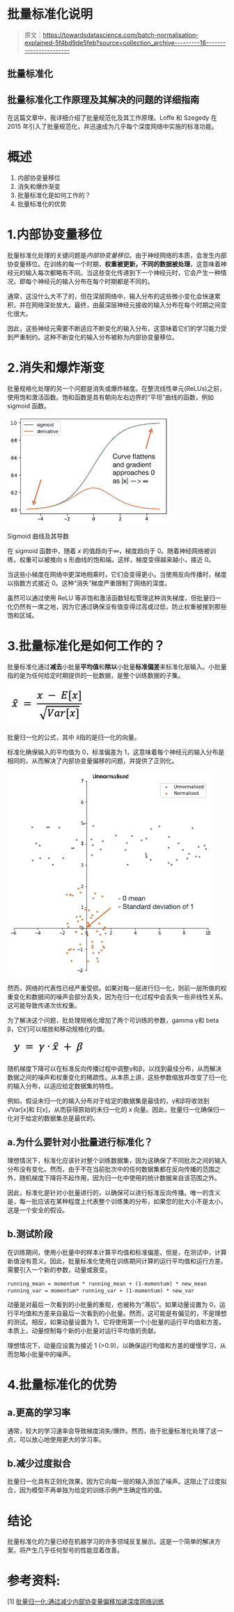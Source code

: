 # 批量标准化说明

> 原文：<https://towardsdatascience.com/batch-normalisation-explained-5f4bd9de5feb?source=collection_archive---------16----------------------->

## 批量标准化

## 批量标准化工作原理及其解决的问题的详细指南

在这篇文章中，我详细介绍了批量规范化及其工作原理。Loffe 和 Szegedy 在 2015 年引入了批量规范化，并迅速成为几乎每个深度网络中实施的标准功能。

# 概述

1.  内部协变量移位
2.  消失和爆炸渐变
3.  批量标准化是如何工作的？
4.  批量标准化的优势

# 1.内部协变量移位

批量标准化处理的关键问题是*内部协变量移位*。由于神经网络的本质，会发生内部协变量移位。在训练的每一个时期，**权重被更新，不同的数据被处理**，这意味着神经元的输入每次都略有不同。当这些变化传递到下一个神经元时，它会产生一种情况，即每个神经元的输入分布在每个时期都是不同的。

通常，这没什么大不了的，但在深层网络中，输入分布的这些微小变化会快速累积，并在网络深处放大。最终，由最深层神经元接收的输入分布在每个时期之间变化很大。

因此，这些神经元需要不断适应不断变化的输入分布，这意味着它们的学习能力受到严重制约。这种不断变化的输入分布被称为内部协变量移位。

# 2.消失和爆炸渐变

批量规格化处理的另一个问题是消失或爆炸梯度。在整流线性单元(ReLUs)之前，使用饱和激活函数。饱和函数是具有朝向左右边界的“平坦”曲线的函数，例如 sigmoid 函数。

![](img/e4ed932ce6b3391cd974ea7990bce018.png)

Sigmoid 曲线及其导数

在 sigmoid 函数中，随着 *x* 的值趋向于∞，梯度趋向于 0。随着神经网络被训练，权重可以被推向 s 形曲线的饱和端。这样，梯度变得越来越小，接近 0。

当这些小梯度在网络中更深地相乘时，它们会变得更小。当使用反向传播时，梯度以指数方式接近 0。这种“消失”梯度严重限制了网络的深度。

虽然可以通过使用 ReLU 等非饱和激活函数轻松管理这种消失梯度，但批量归一化仍然有一席之地，因为它通过确保没有值变得过高或过低，防止权重被推到那些饱和区域。

# 3.批量标准化是如何工作的？

批量标准化通过**减去**小批量**平均值**和**除以**小批量**标准偏差**来标准化层输入。小批量指的是为任何给定时期提供的一批数据，是整个训练数据的子集。

![](img/05a468ab50a834bc471864e5881be434.png)

批量归一化的公式，其中 x̂指的是归一化的向量。

标准化确保输入的平均值为 0，标准偏差为 1，这意味着每个神经元的输入分布是相同的，从而解决了内部协变量偏移的问题，并提供了正则化。

![](img/38855da8c1b5c7482852db350350cafd.png)

然而，网络的代表性已经严重受损。如果对每一层进行归一化，则前一层所做的权重变化和数据间的噪声会部分丢失，因为在归一化过程中会丢失一些非线性关系。这可能导致传递次优权重。

为了解决这个问题，批处理规格化增加了两个可训练的参数，gamma γ和 beta β，它们可以缩放和移动规格化的值。

![](img/39fd5375b2e60478ead75efab1925eb8.png)

随机梯度下降可以在标准反向传播过程中调整γ和β，以找到最佳分布，从而解决数据之间的噪声和权重变化的稀疏性。从本质上讲，这些参数缩放并改变了归一化的输入分布，以适应给定数据集的特性。

例如，假设未归一化的输入分布对于给定的数据集是最佳的，γ和β将收敛到√Var[x]和 E[x]，从而获得原始的未归一化的 *x* 向量。因此，批量归一化确保归一化对于给定的数据集总是最优的。

## a.为什么要针对小批量进行标准化？

理想情况下，标准化应该针对整个训练数据集，因为这确保了不同批次之间的输入分布没有变化。然而，由于不在当前批次中的任何数据集都在反向传播的范围之外，随机梯度下降将不起作用，因为归一化中使用的统计数据来自该范围之外。

因此，标准化是针对小批量进行的，以确保可以进行标准反向传播。唯一的含义是，每一批应该在某种程度上代表整个训练集的分布，如果您的批大小不是太小，这是一个安全的假设。

## b.测试阶段

在训练期间，使用小批量中的样本计算平均值和标准偏差。但是，在测试中，计算新值没有意义。因此，批量标准化使用在训练期间计算的运行平均值和运行方差。需要引入一个新的参数，动量或衰变。

```
running_mean = momentum * running_mean + (1-momentum) * new_mean
running_var = momentum* running_var + (1-momentum) * new_var
```

动量是对最后一次看到的小批量的重视，也被称为“滞后”。如果动量设置为 0，运行平均值和方差来自最后一次看到的小批量。然而，这可能是有偏见的，不是理想的测试。相反，如果动量设置为 1，它将使用第一个小批量的运行平均值和方差。本质上，动量控制每个新的小批量对运行平均值的贡献。

理想情况下，动量应设置为接近 1 (>0.9)，以确保运行均值和方差的缓慢学习，从而忽略小批量中的噪声。

# 4.批量标准化的优势

## a.更高的学习率

通常，较大的学习速率会导致梯度消失/爆炸。然而，由于批量标准化处理了这一点，可以放心地使用更大的学习率。

## b.减少过度拟合

批量归一化具有正则化效果，因为它向每一层的输入添加了噪声。这阻止了过度拟合，因为模型不再单独为给定的训练示例产生确定性的值。

# 结论

批量标准化的力量已经在机器学习的许多领域反复展示。这是一个简单的解决方案，将产生几乎任何型号的性能显着改善。

# 参考资料:

[1] [批量归一化:通过减少内部协变量偏移加速深度网络训练](https://arxiv.org/abs/1502.03167)